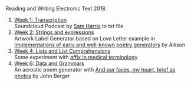 Reading and Writing Electronic Text 2018

1. [Week 1: Transcription](https://alicehgsun.github.io/RWET18/week1/GoodAndEvil.txt)
<br>Soundcloud Podcast by [Sam Harris](https://soundcloud.com/intelligence2/sam-harris-on-the-science-of-good-and-evil) to txt file
2. [Week 2: Strings and expressions](https://github.com/alicehgsun/RWET18/blob/master/week2/artwork-label.ipynb)
<br>Artwork Label Generator based on Love Letter example in [Implementations of early and well-known poetry generators](https://github.com/aparrish/rwet/blob/master/some-poetry-generators.ipynb) by Allison
3. [Week 4: Lists and List Comprehensions](https://github.com/alicehgsun/RWET18/blob/master/week4/medical-affix.ipynb)
<br>Some experiment with [affix in medical terminology](https://en.wikipedia.org/wiki/List_of_medical_roots,_suffixes_and_prefixes)
3. [Week 6: Data and Grammars](https://github.com/alicehgsun/RWET18/blob/master/week6/acrostic.ipynb)
<br>An acrostic poem generator with [And our faces, my heart, brief as photos](https://www.amazon.com/Our-Faces-Heart-Brief-Photos/dp/0679736565) by John Berger

